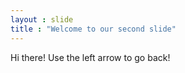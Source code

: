 ```yaml
---
layout : slide
title : "Welcome to our second slide"
---
```

Hi there!
Use the left arrow to go back!
